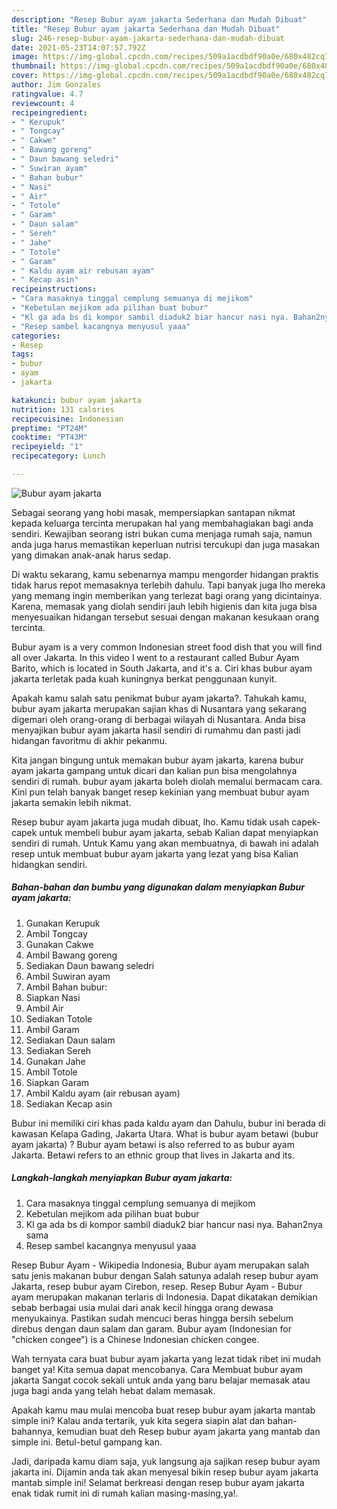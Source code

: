 ```yaml
---
description: "Resep Bubur ayam jakarta Sederhana dan Mudah Dibuat"
title: "Resep Bubur ayam jakarta Sederhana dan Mudah Dibuat"
slug: 246-resep-bubur-ayam-jakarta-sederhana-dan-mudah-dibuat
date: 2021-05-23T14:07:57.792Z
image: https://img-global.cpcdn.com/recipes/509a1acdbdf90a0e/680x482cq70/bubur-ayam-jakarta-foto-resep-utama.jpg
thumbnail: https://img-global.cpcdn.com/recipes/509a1acdbdf90a0e/680x482cq70/bubur-ayam-jakarta-foto-resep-utama.jpg
cover: https://img-global.cpcdn.com/recipes/509a1acdbdf90a0e/680x482cq70/bubur-ayam-jakarta-foto-resep-utama.jpg
author: Jim Gonzales
ratingvalue: 4.7
reviewcount: 4
recipeingredient:
- " Kerupuk"
- " Tongcay"
- " Cakwe"
- " Bawang goreng"
- " Daun bawang seledri"
- " Suwiran ayam"
- " Bahan bubur"
- " Nasi"
- " Air"
- " Totole"
- " Garam"
- " Daun salam"
- " Sereh"
- " Jahe"
- " Totole"
- " Garam"
- " Kaldu ayam air rebusan ayam"
- " Kecap asin"
recipeinstructions:
- "Cara masaknya tinggal cemplung semuanya di mejikom"
- "Kebetulan mejikom ada pilihan buat bubur"
- "Kl ga ada bs di kompor sambil diaduk2 biar hancur nasi nya. Bahan2nya sama"
- "Resep sambel kacangnya menyusul yaaa"
categories:
- Resep
tags:
- bubur
- ayam
- jakarta

katakunci: bubur ayam jakarta 
nutrition: 131 calories
recipecuisine: Indonesian
preptime: "PT24M"
cooktime: "PT43M"
recipeyield: "1"
recipecategory: Lunch

---
```



![Bubur ayam jakarta](https://img-global.cpcdn.com/recipes/509a1acdbdf90a0e/680x482cq70/bubur-ayam-jakarta-foto-resep-utama.jpg)

Sebagai seorang yang hobi masak, mempersiapkan santapan nikmat kepada keluarga tercinta merupakan hal yang membahagiakan bagi anda sendiri. Kewajiban seorang istri bukan cuma menjaga rumah saja, namun anda juga harus memastikan keperluan nutrisi tercukupi dan juga masakan yang dimakan anak-anak harus sedap.

Di waktu  sekarang, kamu sebenarnya mampu mengorder hidangan praktis tidak harus repot memasaknya terlebih dahulu. Tapi banyak juga lho mereka yang memang ingin memberikan yang terlezat bagi orang yang dicintainya. Karena, memasak yang diolah sendiri jauh lebih higienis dan kita juga bisa menyesuaikan hidangan tersebut sesuai dengan makanan kesukaan orang tercinta. 

Bubur ayam is a very common Indonesian street food dish that you will find all over Jakarta. In this video I went to a restaurant called Bubur Ayam Barito, which is located in South Jakarta, and it&#39;s a. Ciri khas bubur ayam jakarta terletak pada kuah kuningnya berkat penggunaan kunyit.

Apakah kamu salah satu penikmat bubur ayam jakarta?. Tahukah kamu, bubur ayam jakarta merupakan sajian khas di Nusantara yang sekarang digemari oleh orang-orang di berbagai wilayah di Nusantara. Anda bisa menyajikan bubur ayam jakarta hasil sendiri di rumahmu dan pasti jadi hidangan favoritmu di akhir pekanmu.

Kita jangan bingung untuk memakan bubur ayam jakarta, karena bubur ayam jakarta gampang untuk dicari dan kalian pun bisa mengolahnya sendiri di rumah. bubur ayam jakarta boleh diolah memalui bermacam cara. Kini pun telah banyak banget resep kekinian yang membuat bubur ayam jakarta semakin lebih nikmat.

Resep bubur ayam jakarta juga mudah dibuat, lho. Kamu tidak usah capek-capek untuk membeli bubur ayam jakarta, sebab Kalian dapat menyiapkan sendiri di rumah. Untuk Kamu yang akan membuatnya, di bawah ini adalah resep untuk membuat bubur ayam jakarta yang lezat yang bisa Kalian hidangkan sendiri.

<!--inarticleads1-->

##### Bahan-bahan dan bumbu yang digunakan dalam menyiapkan Bubur ayam jakarta:

1. Gunakan  Kerupuk
1. Ambil  Tongcay
1. Gunakan  Cakwe
1. Ambil  Bawang goreng
1. Sediakan  Daun bawang seledri
1. Ambil  Suwiran ayam
1. Ambil  Bahan bubur:
1. Siapkan  Nasi
1. Ambil  Air
1. Sediakan  Totole
1. Ambil  Garam
1. Sediakan  Daun salam
1. Sediakan  Sereh
1. Gunakan  Jahe
1. Ambil  Totole
1. Siapkan  Garam
1. Ambil  Kaldu ayam (air rebusan ayam)
1. Sediakan  Kecap asin


Bubur ini memiliki ciri khas pada kaldu ayam dan Dahulu, bubur ini berada di kawasan Kelapa Gading, Jakarta Utara. What is bubur ayam betawi (bubur ayam jakarta) ? Bubur ayam betawi is also referred to as bubur ayam Jakarta. Betawi refers to an ethnic group that lives in Jakarta and its. 

<!--inarticleads2-->

##### Langkah-langkah menyiapkan Bubur ayam jakarta:

1. Cara masaknya tinggal cemplung semuanya di mejikom
1. Kebetulan mejikom ada pilihan buat bubur
1. Kl ga ada bs di kompor sambil diaduk2 biar hancur nasi nya. Bahan2nya sama
1. Resep sambel kacangnya menyusul yaaa


Resep Bubur Ayam - Wikipedia Indonesia, Bubur ayam merupakan salah satu jenis makanan bubur dengan Salah satunya adalah resep bubur ayam Jakarta, resep bubur ayam Cirebon, resep. Resep Bubur Ayam - Bubur ayam merupakan makanan terlaris di Indonesia. Dapat dikatakan demikian sebab berbagai usia mulai dari anak kecil hingga orang dewasa menyukainya. Pastikan sudah mencuci beras hingga bersih sebelum direbus dengan daun salam dan garam. Bubur ayam (Indonesian for &#34;chicken congee&#34;) is a Chinese Indonesian chicken congee. 

Wah ternyata cara buat bubur ayam jakarta yang lezat tidak ribet ini mudah banget ya! Kita semua dapat mencobanya. Cara Membuat bubur ayam jakarta Sangat cocok sekali untuk anda yang baru belajar memasak atau juga bagi anda yang telah hebat dalam memasak.

Apakah kamu mau mulai mencoba buat resep bubur ayam jakarta mantab simple ini? Kalau anda tertarik, yuk kita segera siapin alat dan bahan-bahannya, kemudian buat deh Resep bubur ayam jakarta yang mantab dan simple ini. Betul-betul gampang kan. 

Jadi, daripada kamu diam saja, yuk langsung aja sajikan resep bubur ayam jakarta ini. Dijamin anda tak akan menyesal bikin resep bubur ayam jakarta mantab simple ini! Selamat berkreasi dengan resep bubur ayam jakarta enak tidak rumit ini di rumah kalian masing-masing,ya!.

